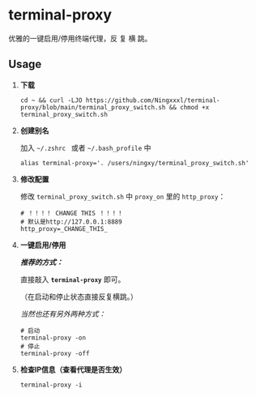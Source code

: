 # terminal-proxy
优雅的一键启用/停用终端代理，反 复 横 跳。



## Usage


1. **下载**

   ```shell
   cd ~ && curl -LJO https://github.com/Ningxxxl/terminal-proxy/blob/main/terminal_proxy_switch.sh && chmod +x terminal_proxy_switch.sh
   ```

2. **创建别名**

   加入 `~/.zshrc ` 或者 `~/.bash_profile` 中

   ```shell
   alias terminal-proxy='. /users/ningxy/terminal_proxy_switch.sh'
   ```

   

3. **修改配置**

   修改 `terminal_proxy_switch.sh` 中 `proxy_on` 里的 `http_proxy`：

   ```shell
   # ！！！！ CHANGE THIS ！！！！
   # 默认是http://127.0.0.1:8889
   http_proxy=_CHANGE_THIS_
   ```

   

4. **一键启用/停用**

   ***推荐的方式：***

   直接敲入 **`terminal-proxy`** 即可。
   
   （在启动和停止状态直接反复横跳。）

   

   *当然也还有另外两种方式：*

   ```shell
   # 启动
   terminal-proxy -on
   # 停止
   terminal-proxy -off
   ```

   

5. **检查IP信息（查看代理是否生效）**

   ```shell
   terminal-proxy -i
   ```

   


